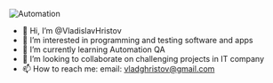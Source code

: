 ![Automation](https://github.com/VladislavHristov/VladislavHristov/assets/136968279/c2485e20-d417-40d9-b09a-8f0bf0e229dd)
- 👋 Hi, I’m @VladislavHristov
- 👀 I’m interested in programming and testing software and apps
- 🌱 I’m currently learning Automation QA
- 💞️ I’m looking to collaborate on challenging projects in IT company
- 📫 How to reach me: email: vladghristov@gmail.com

<!---
VladislavHristov/VladislavHristov is a ✨ special ✨ repository because its `README.md` (this file) appears on your GitHub profile.
You can click the Preview link to take a look at your changes.
--->

